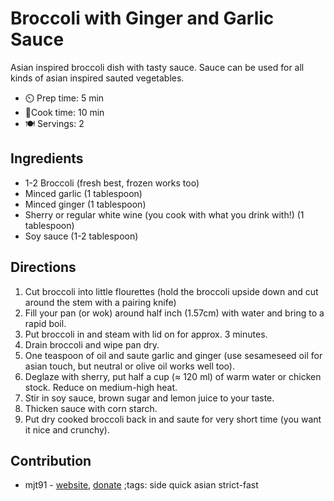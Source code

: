 # Broccoli with Ginger and Garlic Sauce

Asian inspired broccoli dish with tasty sauce. Sauce can be used for all kinds of asian inspired sauted vegetables.

- ⏲️ Prep time: 5 min
- 🍳Cook time: 10 min
- 🍽️ Servings: 2

## Ingredients

- 1-2 Broccoli (fresh best, frozen works too)
- Minced garlic (1 tablespoon)
- Minced ginger (1 tablespoon)
- Sherry or regular white wine (you cook with what you drink with!) (1 tablespoon)
- Soy sauce (1-2 tablespoon)

## Directions

1. Cut broccoli into little flourettes (hold the broccoli upside down and cut around the stem with a pairing knife)
2. Fill your pan (or wok) around half inch (1.57cm) with water and bring to a rapid boil.
3. Put broccoli in and steam with lid on for approx. 3 minutes.
4. Drain broccoli and wipe pan dry.
5. One teaspoon of oil and saute garlic and ginger (use sesameseed oil for asian touch, but neutral or olive oil works well too).
6. Deglaze with sherry, put half a cup ($\approx$ 120 ml) of warm water or chicken stock. Reduce on medium-high heat.
7. Stir in soy sauce, brown sugar and lemon juice to your taste.
8. Thicken sauce with corn starch.
9. Put dry cooked broccoli back in and saute for very short time (you want it nice and crunchy).

## Contribution

- mjt91 - [website](https://github.com/mjt91), [donate](https://www.paypal.com/paypalme/mjt91)
;tags: side quick asian strict-fast

